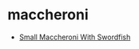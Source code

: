 # maccheroni

 * [Small Maccheroni With Swordfish](../../index/s/small-maccheroni-with-swordfish-233214.json)
